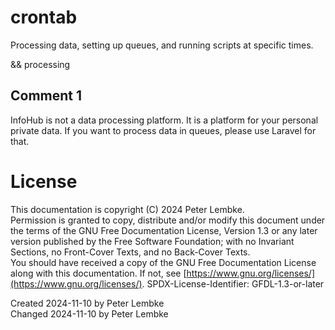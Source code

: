 # crontab
Processing data, setting up queues, and running scripts at specific times.

&& processing

## Comment 1
InfoHub is not a data processing platform. It is a platform for your personal private data.
If you want to process data in queues, please use Laravel for that.

# License
This documentation is copyright (C) 2024 Peter Lembke.  
Permission is granted to copy, distribute and/or modify this document under the terms of the GNU Free Documentation License, Version 1.3 or any later version published by the Free Software Foundation; with no Invariant Sections, no Front-Cover Texts, and no Back-Cover Texts.  
You should have received a copy of the GNU Free Documentation License along with this documentation. If not, see [https://www.gnu.org/licenses/](https://www.gnu.org/licenses/).  SPDX-License-Identifier: GFDL-1.3-or-later

Created 2024-11-10 by Peter Lembke  
Changed 2024-11-10 by Peter Lembke  
